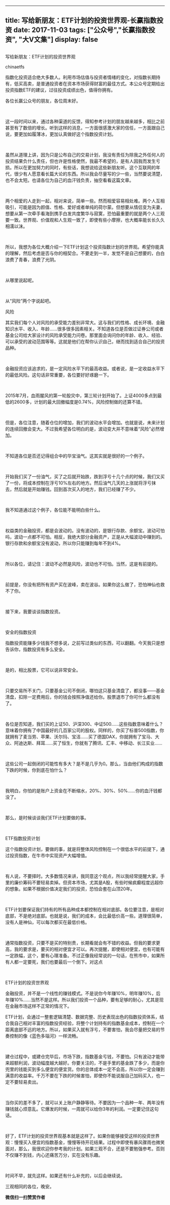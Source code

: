 
---
title:  写给新朋友：ETF计划的投资世界观-长赢指数投资
date: 2017-11-03
tags: ["公众号","长赢指数投资", "大V文集"]
display: false
---


## 



写给新朋友：ETF计划的投资世界观




chinaetfs




指数化投资适合绝大多数人。利用市场估值与投资者情绪的变化，对指数长期持有，低买高卖，是普通投资者在资本市场获得财富的最佳方式。本公众号定期给出投资指数ETF的建议，过往投资成绩出色，值得你拥有。


<mpvoice voice_encode_fileid="MzIwMTIzNDMwNF8yNjUzNDA4NjUy" play_length="236000" name="永遠の一瞬" high_size="1848.62" source_size="463.8" low_size="463.78" isaac2="1" src="/cgi-bin/readtemplate?t=tmpl/audio_tmpl&amp;name=%E6%B0%B8%E9%81%A0%E3%81%AE%E4%B8%80%E7%9E%AC&amp;play_length=03:56" class="res_iframe js_editor_audio audio_iframe" frameborder="0"></mpvoice>



各位长赢公众号的朋友，各位周末好。

&nbsp;

这一段时间以来，通过各种渠道的反馈，得知参考计划的朋友越来越多，相比之前甚至有了数倍的增长。听到这样的消息，一方面很感激大家的信任，一方面跟自己说，要更加如履薄冰，更加认真做好这个指数投资计划。

&nbsp;

虽然从道理上讲，因为只是公布自己的交易计划，我没有责任为除我之外任何人的投资结果负什么责任，但也许是性格使然，我最不希望的，是有人因我而发生亏损。所以在更加努力的同时，有些话，我想说给这些新朋友听。这个互联网的年代，很少有人愿意看长篇大论的东西。所以我会尽量写的少一些，当然要说清楚，也不会太短。也请各位为自己的血汗钱负责，抽空看看这篇文章。

&nbsp;



两个相爱的人走到一起，相对来说，简单一些。然而相爱容易相处难。两个人互相吸引，可能是因为颜值、性格、爱好或者单纯的荷尔蒙。但想要从情侣变为夫妻，想要从第一次牵手看海到携手白发共度繁华与寂寞，恐怕最重要的就是两个人三观要一致。世界观、价值观和人生观一致了，即使有些小摩擦，也大概率能长长久久相濡以沫。

&nbsp;

所以，我想为各位大概介绍一下ETF计划这个投资指数计划的世界观。希望你能真的理解，然后考虑是否与你的相契合。不要走到一半，发觉不是自己想要的，白白浪费了青春，浪费了光阴。

&nbsp;

从哪里说起呢。

&nbsp;

从“风险”两个字说起吧。



风险

其实我们每个人对风险的承受能力差别非常大。这与我们的性格、成长环境、金融知识水平、收入、年龄……很多很多因素相关。不知道各位是否做过证券公司或者基金公司给大家设计的风险承受能力问卷。那里面会询问你的年龄、收入、经验、可以承受的波动范围等等。这就是他们在帮你认识自己，继而找到适合自己的投资品种。

&nbsp;

金融投资应该追求的，是一定风险水平下的最高收益。或者说，是一定收益水平下的最低风险。这句话非常重要，各位要好好琢磨一下。

&nbsp;

2015年7月，血雨腥风的第一轮股灾中，第三轮计划开始了。上证4000多点到最低的2600多，计划的最大回撤幅度是0.74%，风险控制做的还算不错。

&nbsp;

但是，各位注意，随着仓位的增加，我们的波动水平会增加。也就是说，未来计划的连续回撤会变大。不过我希望各位明白的是，波动变大并不意味着“风险”必然增加。

&nbsp;

不知道各位是否还记得组合中的华宝油气。这其实就是很好的一个例子。

&nbsp;

开始我们买了一份油气，买了之后就开始跌，跌到浮亏十几个点的时候，我们又买了一份，将成本控制在浮亏10%左右的地方。然后油气几天的上涨就将浮亏抹去，然后就是开始赚钱。回到首次买入的地方，我们已经赚了不少。

&nbsp;

我不知道通过这个例子，各位能不能明白些什么。

&nbsp;

权益类的金融投资，都是会波动的。没有波动的，是银行存款、余额宝。波动可怕吗，波动一点都不可怕。相反，我绝大部分金融资产，正是从大幅波动中赚到的。银行存款和余额宝没有波动，所以你只能赚到每年不到4%。

&nbsp;

所以各位，请记住：波动不必然是风险，波动也不可怕。当然，这是有前提的。

&nbsp;

前提是，你没有把所有资产买在波峰，卖在波谷。如果你这么做了，恐怕神仙也救不了你。

&nbsp;

接下来，我要谈谈指数投资。

&nbsp;

安全的指数投资

指数投资能赚多少钱我不想多说，之前写过类似的东西，可以翻翻。今天我只是想告诉你，指数投资有多么安全。

&nbsp;

是的，相比股票，它可以说非常安全。

&nbsp;

只要交易所不关门，只要基金公司不倒闭，哪怕这只基金清盘了，都没事——基金清盘，扣除一定费用后，你的钱会按照净值还给你。股票退市了你可什么都没有了。

&nbsp;

各位是否知道，我们买的上证50、沪深300、中证500……这些指数意味着什么？意味着你拥有了中国最好的几百家公司的股权。同样的，你买了标普500指数，你就拥有了麦当劳、苹果、沃尔玛、宝洁……买了德国DAX，你就拥有了宝马、大众、阿迪达斯、拜耳……买了恒生，你就有了腾讯、汇丰、中移动、长江实业……

&nbsp;

这些公司一起倒闭的可能性有多大？是不是几乎为0。那么，当由他们构成的指数下跌的时候，你到底在怕什么？

&nbsp;

我明白，你怕的是账户上资金在不断缩水，20%、30%、50%……你的血汗钱都没了。

&nbsp;

那么，是时候谈谈我们ETF计划要做的事。

&nbsp;

ETF指数投资计划

这个指数投资计划，要做的事，就是将整体风险控制在一个很低水平的前提下，通过投资指数，在牛市中实现资产大幅增值。

&nbsp;

有人说，不要择时。大多数情况来讲，我同意这个观点，所以我经常提醒大家，手里的廉价筹码不要轻易卖掉。但资本市场，尤其是A股，有些时候疯癫程度远超你的想象。如果不根据价值决定我们的投资，恐怕会套在山顶20年。

&nbsp;

ETF计划要保证我们持有的所有品种成本都控制在相对底部。各位要注意，是相对底部，不是绝对底部。也就是说，我们的成本，会比最低价高一些。道理很简单，没有人是神仙，可以每次都买在最低价格。

&nbsp;

通常指数投资，只要不是买的特别贵，长期看就会有不错的收益。但我的要求更高，我的要求是，要买的相对便宜才可以。再次提醒，即使相对便宜，也有可能有一定跌幅，这个，要有心理准备。不过正像我经常说的一句话，在熊市中，如果所有人都一定要死，我们也要最后一个倒下。对这点

&nbsp;

ETF计划的投资世界观

金融投资，并不是一个线性的赚钱模式。不是说你今年赚10%，明年赚10%，后年赚10%……当然不是这样。所以我们投资一个品种，要有足够的耐心，尤其是现在金融市场这样不正常的情况下。



ETF计划，会通过一整套逻辑清楚、数据完整、历史表现出色的指数投资体系，结合我自己相对丰富的指数投资经验，将整个计划持有的指数基金成本，控制在一个距离底部不远的地方。所以，如果买入就有浮亏，不要害怕，我会尽量把交易的节奏控制的像《蓝色多瑙河》一样流畅。

&nbsp;

建仓过程中，或建仓完毕后，市场下跌，指数基金亏钱，不要怕。只有波动才能带来超额利润，波动幅度越大越好。你要关注的，不是手里的基金跌了多少，而是你兜里的钱能买到多么便宜的便宜货。你的总体成本一定不会高，所以你一定会赚到满意的收益率。千万不要在下跌的时候害怕，即使你不能说服自己加码买入，也一定不要轻易卖出。

&nbsp;

当你买的差不多了，就可以关上账户静静等待。不要因为一个品种一年、两年没有赚钱就心烦意乱。它爆发的时候，一周就可以给你3年的利润。一定要记住这句话。

&nbsp;

好了，ETF计划的投资世界观基本就是这样了。如果你能够接受这样的投资世界观：慢慢买入便宜的指数基金，慢慢等待开花结果。过程中即使有暴风骤雨也微笑面对，那么，我很欢迎你参考我的计划。如果三观不合，还是不要勉强参考。否则不仅赚不到钱，内心还痛苦万分，实在没有乐趣。

&nbsp;

时间不早，就先这样。如果还有什么补充的，以后会继续说。



三观相同的各位，晚安。








**微信扫一扫赞赏作者**















